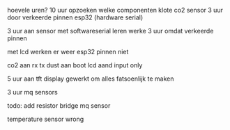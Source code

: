 hoevele uren?
10 uur opzoeken welke componenten
klote co2 sensor
3 uur door verkeerde pinnen esp32 (hardware serial)

3 uur aan sensor
met softwareserial leren werke
3 uur omdat verkeerde pinnen

met lcd werken er weer esp32 pinnen niet

co2 aan rx tx
dust aan boot
lcd aand input only

5 uur aan tft display gewerkt om alles fatsoenlijk te maken

3 uur mq sensors

todo: add resistor bridge mq sensor

temperature sensor wrong
